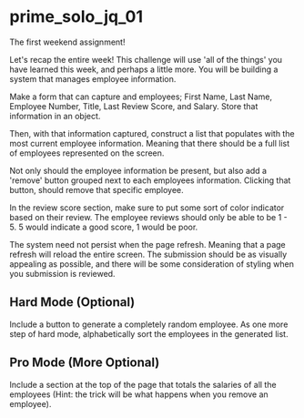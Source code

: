 # prime_solo_jq_01
The first weekend assignment!

Let's recap the entire week! This challenge will use 'all of the things' you have learned this week, and perhaps a little more. You will be building a system that manages employee information.

Make a form that can capture and employees; First Name, Last Name, Employee Number, Title, Last Review Score, and Salary. Store that information in an object.

Then, with that information captured, construct a list that populates with the most current employee information. Meaning that there should be a full list of employees represented on the screen.

Not only should the employee information be present, but also add a 'remove' button grouped next to each employees information. Clicking that button, should remove that specific employee.

In the review score section, make sure to put some sort of color indicator based on their review. The employee reviews should only be able to be 1 - 5. 5 would indicate a good score, 1 would be poor.

The system need not persist when the page refresh. Meaning that a page refresh will reload the entire screen. The submission should be as visually appealing as possible, and there will be some consideration of styling when you submission is reviewed.

## Hard Mode (Optional)
Include a button to generate a completely random employee. As one more step of hard mode, alphabetically sort the employees in the generated list.

## Pro Mode (More Optional)
Include a section at the top of the page that totals the salaries of all the employees (Hint: the trick will be what happens when you remove an employee).
